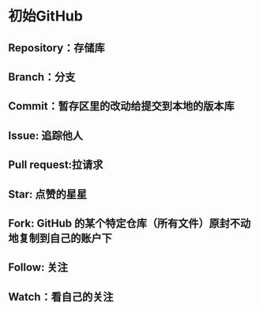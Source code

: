 # 初始GitHub
## Repository：存储库
## Branch：分支
## Commit：暂存区里的改动给提交到本地的版本库
## Issue: 追踪他人
## Pull request:拉请求
## Star: 点赞的星星
## Fork: GitHub 的某个特定仓库（所有文件）原封不动地复制到自己的账户下
## Follow: 关注
## Watch：看自己的关注
